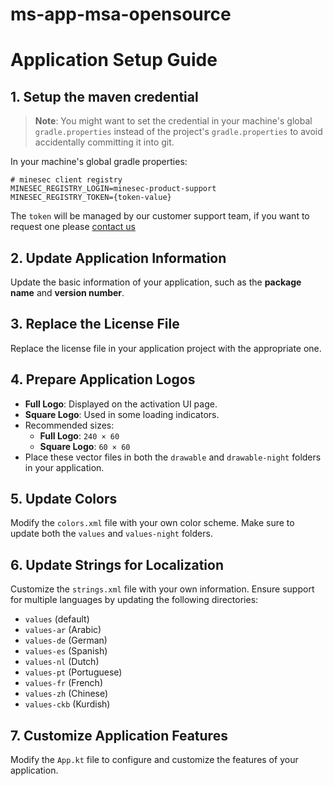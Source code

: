 # ms-app-msa-opensource
# Application Setup Guide

## 1. Setup the maven credential
> **Note**: You might want to set the credential in your machine's global `gradle.properties` instead of the project's `gradle.properties` to avoid accidentally committing it into git.

In your machine's global gradle properties:

```text file="~/.gradle/gradle.properties"
# minesec client registry
MINESEC_REGISTRY_LOGIN=minesec-product-support
MINESEC_REGISTRY_TOKEN={token-value}
```
The `token` will be managed by our customer support team, if you want to request one please [contact us](mailto:support@theminesec.com?subject=Request%20for%20registry%20credential)


## 2. Update Application Information
Update the basic information of your application, such as the **package name** and **version number**.

## 3. Replace the License File
Replace the license file in your application project with the appropriate one.

## 4. Prepare Application Logos
- **Full Logo**: Displayed on the activation UI page.
- **Square Logo**: Used in some loading indicators.
- Recommended sizes:
    - **Full Logo**: `240 × 60`
    - **Square Logo**: `60 × 60`
- Place these vector files in both the `drawable` and `drawable-night` folders in your application.

## 5. Update Colors
Modify the `colors.xml` file with your own color scheme. Make sure to update both the `values` and `values-night` folders.

## 6. Update Strings for Localization
Customize the `strings.xml` file with your own information. Ensure support for multiple languages by updating the following directories:
- `values` (default)
- `values-ar` (Arabic)
- `values-de` (German)
- `values-es` (Spanish)
- `values-nl` (Dutch)
- `values-pt` (Portuguese)
- `values-fr` (French)
- `values-zh` (Chinese)
- `values-ckb` (Kurdish)

## 7. Customize Application Features
Modify the `App.kt` file to configure and customize the features of your application.